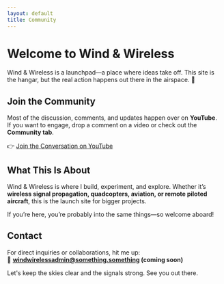 ```yaml
---
layout: default
title: Community
---
```


# Welcome to Wind & Wireless  

Wind & Wireless is a launchpad—a place where ideas take off. This site is the hangar, but the real action happens out there in the airspace. 🚀  

## Join the Community  

Most of the discussion, comments, and updates happen over on **YouTube**. If you want to engage, drop a comment on a video or check out the **Community tab**.  

👉 [Join the Conversation on YouTube](https://www.youtube.com/@windwireless)  

## What This Is About  

Wind & Wireless is where I build, experiment, and explore. Whether it’s **wireless signal propagation, quadcopters, aviation, or remote piloted aircraft**, this is the launch site for bigger projects.  

If you’re here, you’re probably into the same things—so welcome aboard!  

## Contact  

For direct inquiries or collaborations, hit me up:  
📧 **windwirelessadmin@something.something (coming soon)**  

Let's keep the skies clear and the signals strong. See you out there.  
